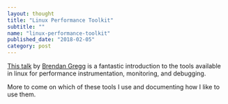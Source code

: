 ```yaml
---
layout: thought
title: "Linux Performance Toolkit"
subtitle: ""
name: "linux-performance-toolkit"
published_date: "2018-02-05"
category: post
---
```


[This talk][talk] by [Brendan Gregg][bgregg] is a fantastic introduction to the
tools available in linux for performance instrumentation, monitoring, and
debugging.

More to come on which of these tools I use and documenting how I like to use
them.

[talk]: https://www.youtube.com/watch?v=w8nFRoFJ6EQ
[bgregg]: http://brendangregg.com/

